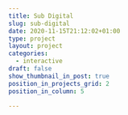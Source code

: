 ```yaml
---
title: Sub Digital 
slug: sub-digital
date: 2020-11-15T21:12:02+01:00
type: project
layout: project
categories:
  - interactive
draft: false
show_thumbnail_in_post: true
position_in_projects_grid: 2
position_in_column: 5

---
```

